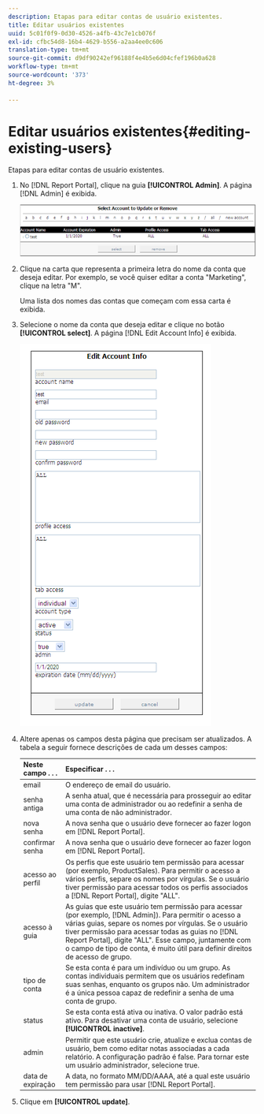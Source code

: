 ```yaml
---
description: Etapas para editar contas de usuário existentes.
title: Editar usuários existentes
uuid: 5c01f0f9-0d30-4526-a4fb-43c7e1cb076f
exl-id: cfbc54d8-16b4-4629-b556-a2aa4ee0c606
translation-type: tm+mt
source-git-commit: d9df90242ef96188f4e4b5e6d04cfef196b0a628
workflow-type: tm+mt
source-wordcount: '373'
ht-degree: 3%

---
```


# Editar usuários existentes{#editing-existing-users}

Etapas para editar contas de usuário existentes.

1. No [!DNL Report Portal], clique na guia **[!UICONTROL Admin]**. A página [!DNL Admin] é exibida.

   ![](assets/report_admintag2.png)

1. Clique na carta que representa a primeira letra do nome da conta que deseja editar. Por exemplo, se você quiser editar a conta &quot;Marketing&quot;, clique na letra &quot;M&quot;.

   Uma lista dos nomes das contas que começam com essa carta é exibida.

1. Selecione o nome da conta que deseja editar e clique no botão **[!UICONTROL select]**. A página [!DNL Edit Account Info] é exibida.

   ![Informações da etapa](assets/rptPort_scrn_AdminTab_editUser.png)

1. Altere apenas os campos desta página que precisam ser atualizados. A tabela a seguir fornece descrições de cada um desses campos:

   | Neste campo . . . | Especificar . . . |
   |---|---|
   | email | O endereço de email do usuário. |
   | senha antiga | A senha atual, que é necessária para prosseguir ao editar uma conta de administrador ou ao redefinir a senha de uma conta de não administrador. |
   | nova senha | A nova senha que o usuário deve fornecer ao fazer logon em [!DNL Report Portal]. |
   | confirmar senha | A nova senha que o usuário deve fornecer ao fazer logon em [!DNL Report Portal]. |
   | acesso ao perfil | Os perfis que este usuário tem permissão para acessar (por exemplo, ProductSales). Para permitir o acesso a vários perfis, separe os nomes por vírgulas. Se o usuário tiver permissão para acessar todos os perfis associados a [!DNL Report Portal], digite &quot;ALL&quot;. |
   | acesso à guia | As guias que este usuário tem permissão para acessar (por exemplo, [!DNL Admin]). Para permitir o acesso a várias guias, separe os nomes por vírgulas. Se o usuário tiver permissão para acessar todas as guias no [!DNL Report Portal], digite &quot;ALL&quot;. Esse campo, juntamente com o campo de tipo de conta, é muito útil para definir direitos de acesso de grupo. |
   | tipo de conta | Se esta conta é para um indivíduo ou um grupo. As contas individuais permitem que os usuários redefinam suas senhas, enquanto os grupos não. Um administrador é a única pessoa capaz de redefinir a senha de uma conta de grupo. |
   | status | Se esta conta está ativa ou inativa. O valor padrão está ativo. Para desativar uma conta de usuário, selecione **[!UICONTROL inactive]**. |
   | admin | Permitir que este usuário crie, atualize e exclua contas de usuário, bem como editar notas associadas a cada relatório. A configuração padrão é false. Para tornar este um usuário administrador, selecione true. |
   | data de expiração | A data, no formato MM/DD/AAAA, até a qual este usuário tem permissão para usar [!DNL Report Portal]. |

1. Clique em **[!UICONTROL update]**.
